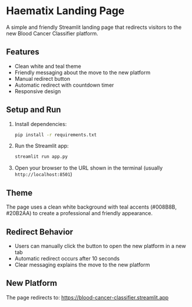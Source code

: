 # Haematix Landing Page

A simple and friendly Streamlit landing page that redirects visitors to the new Blood Cancer Classifier platform.

## Features

- Clean white and teal theme
- Friendly messaging about the move to the new platform
- Manual redirect button
- Automatic redirect with countdown timer
- Responsive design

## Setup and Run

1. Install dependencies:
   ```bash
   pip install -r requirements.txt
   ```

2. Run the Streamlit app:
   ```bash
   streamlit run app.py
   ```

3. Open your browser to the URL shown in the terminal (usually `http://localhost:8501`)

## Theme

The page uses a clean white background with teal accents (#008B8B, #20B2AA) to create a professional and friendly appearance.

## Redirect Behavior

- Users can manually click the button to open the new platform in a new tab
- Automatic redirect occurs after 10 seconds
- Clear messaging explains the move to the new platform

## New Platform

The page redirects to: https://blood-cancer-classifier.streamlit.app
